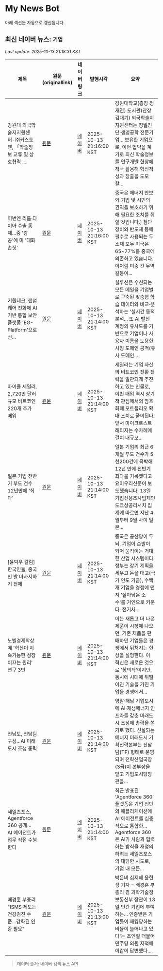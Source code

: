 # My News Bot

아래 섹션은 자동으로 갱신됩니다.

<!-- NEWS:START -->
## 최신 네이버 뉴스: `기업`
_Last update: 2025-10-13 21:18:31 KST_

| 제목 | 원문(originallink) | 네이버 링크 | 발행시각 | 요약 |
|---|---|---|---|---|
| 강원대 외국학술지지원센터-㈜커스토젠, 「학술정보 교류 및 상호협력 ... | [원문](http://www.kyosu.net/news/articleView.html?idxno=146028) | [네이버](http://www.kyosu.net/news/articleView.html?idxno=146028) | 2025-10-13 21:16:00 KST | 강원대학교(총장 정재연) 도서관(관장 김대기) 외국학술지지원센터는 정밀진단·생명공학 전문기업... 보유한 기업으로, 이번 협약을 계기로 최신 학술정보를 연구개발 현장에 적극 활용해 혁신적 성과 창출을 도모할... |
| 이번엔 리튬·다이아 수출 통제…중 '강공'에 미 '대화 손짓' | [원문](https://www.obsnews.co.kr/news/articleView.html?idxno=1500271) | [네이버](https://www.obsnews.co.kr/news/articleView.html?idxno=1500271) | 2025-10-13 21:16:00 KST | 중국은 에너지 안보와 기업 및 시민의 권익을 보호하기 위해 필요한 조치를 취할 것입니다.] 첨단 장비와 반도체 등에 필수로 사용되는 두 소재 모두 미국은 65~77%를 중국에 의존하고 있습니다. 이처럼 미중 간 무역 갈등이... |
| 기원테크, 랜섬웨어 진화에 AI 기반 통합 보안 플랫폼 'EG-Platform'으로 선... | [원문](http://www.bizwnews.com/news/articleView.html?idxno=113464) | [네이버](http://www.bizwnews.com/news/articleView.html?idxno=113464) | 2025-10-13 21:14:00 KST | 설루션은 수신되는 모든 메일을 기업별로 구축된 맞춤형 학습 데이터와 비교·분석하는 '실시간 동적 분석... 또 AI 발신 계정의 유사도를 기반으로 기업이나 사용자 이름을 도용한 사칭 도메인 공격(유사 도메인... |
| 마이클 세일러, 2,720만 달러 규모 비트코인 220개 추가 매입 | [원문](https://www.tokenpost.kr/news/breaking/293907) | [네이버](https://www.tokenpost.kr/news/breaking/293907) | 2025-10-13 21:14:00 KST | 세일러는 기업 자산의 비트코인 전환 전략을 일관되게 추진하고 있는 인물로, 이번 매입 역시 장기적 관점에서의 암호화폐 포트폴리오 확대 조치로 풀이된다. 앞서 마이크로스트래티지는 수차례에 걸쳐 대규모... |
| 일본 기업 전반기 부도 건수 12년만에 '최다' | [원문](https://www.obsnews.co.kr/news/articleView.html?idxno=1500262) | [네이버](https://www.obsnews.co.kr/news/articleView.html?idxno=1500262) | 2025-10-13 21:14:00 KST | 일본 기업의 최근 6개월 부도 건수가 5천200건에 육박해 12년 만에 전반기 최다를 기록했다고 요미우리신문이 보도했습니다. 13일 기업신용조사업체인 도쿄상공리서치 집계에 따르면 지난 4월부터 9월 사이 일본... |
| [윤덕우 칼럼] 한국인들, 중국인 발 마사지하기 전에 | [원문](https://www.idaegu.co.kr/news/articleView.html?idxno=526148) | [네이버](https://www.idaegu.co.kr/news/articleView.html?idxno=526148) | 2025-10-13 21:14:00 KST | 중국은 공산당이 두뇌, 기업이 손발이 되어 움직이는 거대한 산업 시스템이다. 정부는 장기 계획을 세우고 돈을 대고(국가 인도 기금), 수백 개 기업을 경쟁에 던져 '살아남은 소수'를 거인으로 키운다. 전기차... |
| 노벨경제학상에 '혁신이 지속가능한 성장 이끄는 원리' 연구 3인 | [원문](http://www.newsfc.co.kr/news/articleView.html?idxno=74314) | [네이버](http://www.newsfc.co.kr/news/articleView.html?idxno=74314) | 2025-10-13 21:14:00 KST | 이는 새롭고 더 나은 제품이 시장에 나오면, 기존 제품을 판매하던 기업들은 경쟁에서 뒤처지는 현상을 설명한다. 이 혁신은 새로운 것으로 '창의적'이지만, 동시에 시대에 뒤떨어진 기술을 가진 기업을 경쟁에서... |
| 전남도, 전담팀 구성…AI 미래도시 조성 총력 | [원문](http://www.kwangju.co.kr/article.php?aid=1760357400790421277) | [네이버](http://www.kwangju.co.kr/article.php?aid=1760357400790421277) | 2025-10-13 21:14:00 KST | 영암·해남 기업도시에 AI·재생에너지 인프라를 갖춘 미래도시 조성에 총력을 쏟기로 했다. 신설되는 에너지 미래도시 기획전략본부는 전담팀(TF) 형태로 운영되며 전략산업국장(3급)이 본부장을 맡고 기업도시담당관을... |
| 세일즈포스, Agentforce 360 공개… AI 에이전트가 업무 직접 수행한다 | [원문](https://www.tokenpost.kr/news/ai/293906) | [네이버](https://www.tokenpost.kr/news/ai/293906) | 2025-10-13 21:14:00 KST | 최근 발표된 ‘Agentforce 360’ 플랫폼은 기업 전반의 애플리케이션에 AI 에이전트를 심층적으로 통합한... Agentforce 360은 AI가 사람과 협력하는 방식을 재정의하려는 세일즈포스의 대담한 시도로, 기업 내 모든... |
| 배경훈 부총리 "ISMS 제도는 건강검진 수준…강화된 인증 필요" | [원문](https://www.newsis.com/view/NISX20251013_0003360990) | [네이버](https://n.news.naver.com/mnews/article/003/0013532047?sid=105) | 2025-10-13 21:13:00 KST | 박은비 심지혜 윤현성 기자 = 배경훈 부총리 겸 과학기술정보통신부 장관이 13일 민간 기업에 부여하는... 인증받은 기업들이 해킹당하는 비율이 늘어나고 있다'는 조인철 더불어민주당 의원 지적에 이같이 답변했다.... |

> 데이터 출처: 네이버 검색 뉴스 API
<!-- NEWS:END -->
